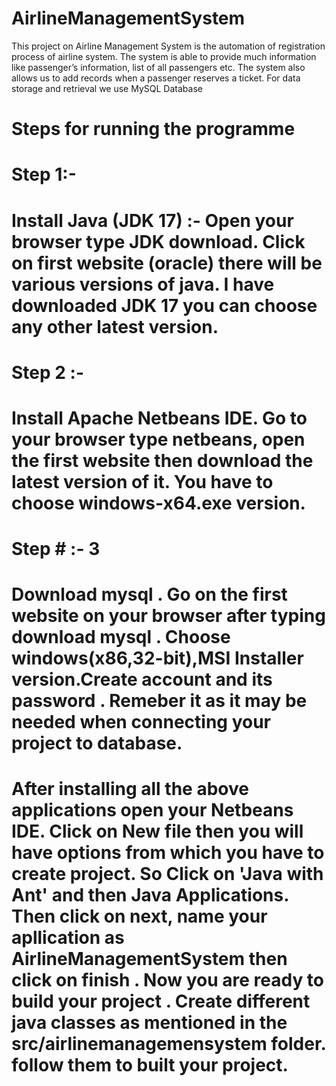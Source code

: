# AirlineManagementSystem
This project on Airline Management System is the automation of registration process of airline system. The system is able to provide much information like passenger’s information, list of all passengers etc. The system also allows us to add records when a passenger reserves a ticket. For data storage and retrieval we use MySQL Database
# Steps for running the programme
# Step 1:-
# Install Java (JDK 17) :- Open your browser type JDK download. Click on first website (oracle) there will be various versions of java. I have downloaded JDK 17 you can choose any other latest version.

# Step 2 :-
# Install Apache Netbeans IDE. Go to your browser type netbeans, open the first website then download the latest version of it. You have to choose windows-x64.exe version.

# Step # :- 3
# Download mysql . Go on the first website on your browser after typing download mysql . Choose windows(x86,32-bit),MSI Installer version.Create account and its password . Remeber it as it may be needed when connecting your project to database.

# After installing all the above applications open your Netbeans IDE. Click on New file then you will have options from which you have to create project. So Click on 'Java with Ant' and then Java Applications. Then click on next, name your apllication as AirlineManagementSystem then click on finish . Now you are ready to build your project . Create different java classes as mentioned in the src/airlinemanagemensystem folder. follow them to built your project.

